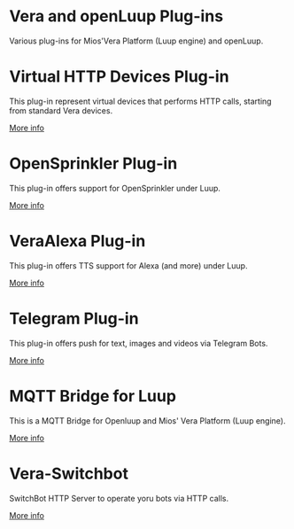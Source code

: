 # Vera and openLuup Plug-ins
Various plug-ins for Mios'Vera Platform (Luup engine) and openLuup.

# Virtual HTTP Devices Plug-in
This plug-in represent virtual devices that performs HTTP calls, starting from standard Vera devices.

[More info](https://github.com/dbochicchio/Vera-VirtualDevices/)

# OpenSprinkler Plug-in
This plug-in offers support for OpenSprinkler  under Luup.

[More info](https://github.com/dbochicchio/Vera-OpenSprinkler/)

# VeraAlexa Plug-in
This plug-in offers TTS support for Alexa (and more) under Luup.

[More info](https://github.com/dbochicchio/VeraAlexa/)

# Telegram Plug-in
This plug-in offers push for text, images and videos via Telegram Bots.

[More info](https://github.com/dbochicchio/vera-Telegram)

# MQTT Bridge for Luup
This is a MQTT Bridge for Openluup and Mios' Vera Platform (Luup engine).

[More info](https://github.com/dbochicchio/luup-mqtt)

# Vera-Switchbot
SwitchBot HTTP Server to operate yoru bots via HTTP calls.

[More info](Vera-Switchbot)